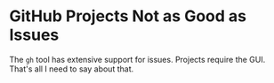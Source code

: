 # GitHub Projects Not as Good as Issues

The `gh` tool has extensive support for issues. Projects require the
GUI. That's all I need to say about that.
